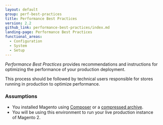 ```yaml
---
layout: default
group: perf-best-practices
title: Performance Best Practices
version: 2.2
github_link: performance-best-practices/index.md
landing-page: Performance Best Practices
functional_areas:
  - Configuration
  - System
  - Setup
---
```


_Performance Best Practices_ provides recommendations and instructions for optimizing the performance of your production deployment.

This process should be followed by technical users responsible for stores running in production to optimize performance.

### Assumptions

*	You installed Magento using [Composer]({{page.baseurl}}install-gde/prereq/integrator_install.html) or a [compressed archive]({{page.baseurl}}install-gde/prereq/zip_install.html).
*	You will be using this environment to run your live production instance of Magento 2.
